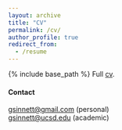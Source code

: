```yaml
---
layout: archive
title: "CV"
permalink: /cv/
author_profile: true
redirect_from:
  - /resume
---
```


{% include base_path %}
Full [cv](http://gregsinnett.github.io/files/Sinnett_cv.pdf).

#### Contact
<a href = "mailto: gsinnett@gmail.com">gsinnett@gmail.com</a> (personal)
<br> 
<a href = "mailto: gsinnett@ucsd.edu">gsinnett@ucsd.edu</a> (academic)
<br>
